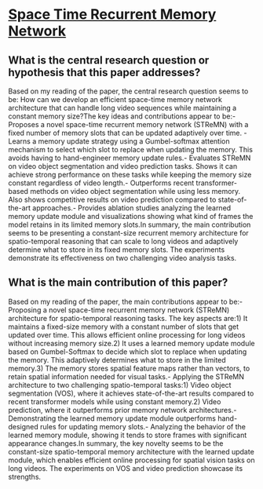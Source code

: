 # [Space Time Recurrent Memory Network](https://arxiv.org/abs/2109.06474v2)

## What is the central research question or hypothesis that this paper addresses?

Based on my reading of the paper, the central research question seems to be: How can we develop an efficient space-time memory network architecture that can handle long video sequences while maintaining a constant memory size?The key ideas and contributions appear to be:- Proposes a novel space-time recurrent memory network (STReMN) with a fixed number of memory slots that can be updated adaptively over time. - Learns a memory update strategy using a Gumbel-softmax attention mechanism to select which slot to replace when updating the memory. This avoids having to hand-engineer memory update rules.- Evaluates STReMN on video object segmentation and video prediction tasks. Shows it can achieve strong performance on these tasks while keeping the memory size constant regardless of video length.- Outperforms recent transformer-based methods on video object segmentation while using less memory. Also shows competitive results on video prediction compared to state-of-the-art approaches.- Provides ablation studies analyzing the learned memory update module and visualizations showing what kind of frames the model retains in its limited memory slots.In summary, the main contribution seems to be presenting a constant-size recurrent memory architecture for spatio-temporal reasoning that can scale to long videos and adaptively determine what to store in its fixed memory slots. The experiments demonstrate its effectiveness on two challenging video analysis tasks.


## What is the main contribution of this paper?

Based on my reading of the paper, the main contributions appear to be:- Proposing a novel space-time recurrent memory network (STReMN) architecture for spatio-temporal reasoning tasks. The key aspects are:1) It maintains a fixed-size memory with a constant number of slots that get updated over time. This allows efficient online processing for long videos without increasing memory size.2) It uses a learned memory update module based on Gumbel-Softmax to decide which slot to replace when updating the memory. This adaptively determines what to store in the limited memory.3) The memory stores spatial feature maps rather than vectors, to retain spatial information needed for visual tasks.- Applying the STReMN architecture to two challenging spatio-temporal tasks:1) Video object segmentation (VOS), where it achieves state-of-the-art results compared to recent transformer models while using constant memory.2) Video prediction, where it outperforms prior memory network architectures.- Demonstrating the learned memory update module outperforms hand-designed rules for updating memory slots.- Analyzing the behavior of the learned memory module, showing it tends to store frames with significant appearance changes.In summary, the key novelty seems to be the constant-size spatio-temporal memory architecture with the learned update module, which enables efficient online processing for spatial vision tasks on long videos. The experiments on VOS and video prediction showcase its strengths.
